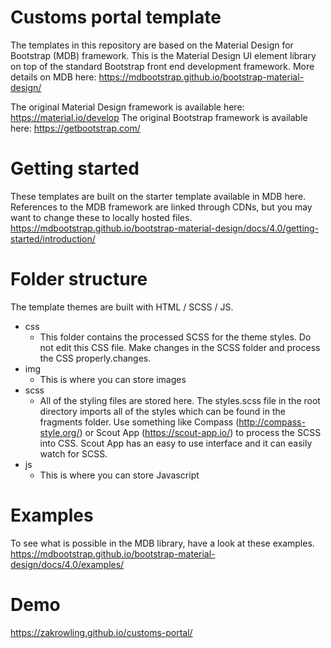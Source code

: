# Customs portal template

The templates in this repository are based on the Material Design for Bootstrap (MDB) framework. This is the Material Design UI element library on top of the standard Bootstrap front end development framework.
More details on MDB here: https://mdbootstrap.github.io/bootstrap-material-design/

The original Material Design framework is available here:
https://material.io/develop
The original Bootstrap framework is available here: https://getbootstrap.com/


# Getting started
These templates are built on the starter template available in MDB here. References to the MDB framework are linked through CDNs, but you may want to change these to locally hosted files.
https://mdbootstrap.github.io/bootstrap-material-design/docs/4.0/getting-started/introduction/


# Folder structure
The template themes are built with HTML / SCSS / JS.
- css
  - This folder contains the processed SCSS for the theme styles. Do not edit this CSS file. Make changes in the SCSS folder and process the CSS properly.changes.
- img
  - This is where you can store images
- scss
  - All of the styling files are stored here. The styles.scss file in the root directory imports all of the styles which can be found in the fragments folder. Use something like Compass (http://compass-style.org/) or Scout App (https://scout-app.io/) to process the SCSS into CSS. Scout App has an easy to use interface and it can easily watch for SCSS.
- js
  - This is where you can store Javascript


# Examples
To see what is possible in the MDB library, have a look at these examples.
https://mdbootstrap.github.io/bootstrap-material-design/docs/4.0/examples/


# Demo
https://zakrowling.github.io/customs-portal/
